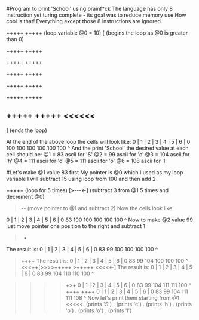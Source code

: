 #Program to print 'School' using brainf*ck
The language has only 8 instruction yet turing complete - its goal was to reduce memory use
How cool is that! 
Everything except those 8 instructions are ignored

+++++ +++++  (loop variable @0 = 10)
[            (begins the loop as @0 is greater than 0)
> 
+++++ +++++
>
+++++ +++++
>
+++++ +++++
>
+++++ +++++
>
+++++ +++++
>
+++++ +++++
<<<<<<
-
]             (ends the loop)

At the end of the above loop the cells will look like:
0  |  1  |  2  |  3  |  4  |  5  |  6  |
0    100   100   100   100   100   100
^
And the print 'School' the desired value at each cell
should be:
@1 = 83 ascii for 'S'
@2 = 99 ascii for 'c'
@3 = 104 ascii for 'h'
@4 = 111 ascii for 'o'
@5 = 111 ascii for 'o'
@6 = 108 ascii for 'l'

#Let's make @1 value 83 first
My pointer is @0 which I used as my loop variable
I will subtract 15 using loop from 100 and then add 2

+++++  (loop for 5 times)
[>---<-]  (subtract 3 from @1 5 times and decrement @0)
>--     (move pointer to @1 and subtract 2)
Now the cells look like:

0  |  1  |  2  |  3  |  4  |  5  |  6  |
0     83   100   100   100   100   100
      ^
Now to make @2 value 99 just move pointer one position
to the right and subtract 1

>-
The result is:
0  |  1  |  2  |  3  |  4  |  5  |  6  |
0     83    99   100   100   100   100
            ^
>++++
The result is:
0  |  1  |  2  |  3  |  4  |  5  |  6  |
0     83    99   104   100   100   100
                  ^
<<<++[>>>>+++++ >+++++ <<<<<-]
The result is:
0  |  1  |  2  |  3  |  4  |  5  |  6  |
0     83    99   104   110   110   100
^

>>>>+>+
0  |  1  |  2  |  3  |  4  |  5  |  6  |
0     83    99   104   111   111   100
                              ^
>++++ ++++
0  |  1  |  2  |  3  |  4  |  5  |  6  |
0     83    99   104   111   111   108
                                    ^
Now let's print them starting from @1
<<<<<.  (prints 'S')
>.      (prints 'c')
>.      (prints 'h')
>.      (prints 'o')
>.      (prints 'o')
>.      (prints 'l')






